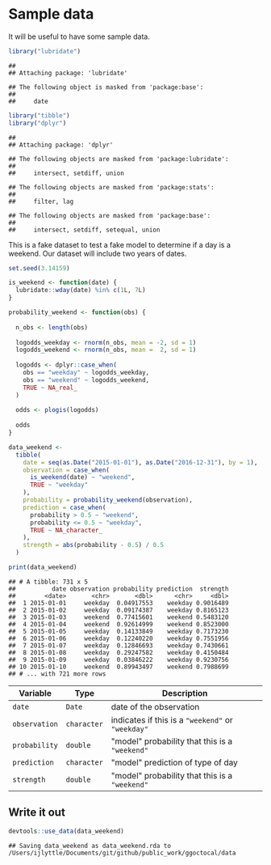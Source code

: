 Sample data
================

It will be useful to have some sample data.

``` r
library("lubridate")
```

    ## 
    ## Attaching package: 'lubridate'

    ## The following object is masked from 'package:base':
    ## 
    ##     date

``` r
library("tibble")
library("dplyr")
```

    ## 
    ## Attaching package: 'dplyr'

    ## The following objects are masked from 'package:lubridate':
    ## 
    ##     intersect, setdiff, union

    ## The following objects are masked from 'package:stats':
    ## 
    ##     filter, lag

    ## The following objects are masked from 'package:base':
    ## 
    ##     intersect, setdiff, setequal, union

This is a fake dataset to test a fake model to determine if a day is a weekend. Our dataset will include two years of dates.

``` r
set.seed(3.14159)

is_weekend <- function(date) {
  lubridate::wday(date) %in% c(1L, 7L)
}

probability_weekend <- function(obs) {
  
  n_obs <- length(obs)
  
  logodds_weekday <- rnorm(n_obs, mean = -2, sd = 1)
  logodds_weekend <- rnorm(n_obs, mean =  2, sd = 1)
  
  logodds <- dplyr::case_when(
    obs == "weekday" ~ logodds_weekday,
    obs == "weekend" ~ logodds_weekend,
    TRUE ~ NA_real_
  )
  
  odds <- plogis(logodds)
  
  odds
}

data_weekend <- 
  tibble(
    date = seq(as.Date("2015-01-01"), as.Date("2016-12-31"), by = 1),
    observation = case_when(
      is_weekend(date) ~ "weekend",
      TRUE ~ "weekday"
    ),
    probability = probability_weekend(observation),
    prediction = case_when(
      probability > 0.5 ~ "weekend",
      probability <= 0.5 ~ "weekday",
      TRUE ~ NA_character_
    ),
    strength = abs(probability - 0.5) / 0.5
  )
```

``` r
print(data_weekend)
```

    ## # A tibble: 731 x 5
    ##          date observation probability prediction  strength
    ##        <date>       <chr>       <dbl>      <chr>     <dbl>
    ##  1 2015-01-01     weekday  0.04917553    weekday 0.9016489
    ##  2 2015-01-02     weekday  0.09174387    weekday 0.8165123
    ##  3 2015-01-03     weekend  0.77415601    weekend 0.5483120
    ##  4 2015-01-04     weekend  0.92614999    weekend 0.8523000
    ##  5 2015-01-05     weekday  0.14133849    weekday 0.7173230
    ##  6 2015-01-06     weekday  0.12240220    weekday 0.7551956
    ##  7 2015-01-07     weekday  0.12846693    weekday 0.7430661
    ##  8 2015-01-08     weekday  0.29247582    weekday 0.4150484
    ##  9 2015-01-09     weekday  0.03846222    weekday 0.9230756
    ## 10 2015-01-10     weekend  0.89943497    weekend 0.7988699
    ## # ... with 721 more rows

| Variable      | Type        | Description                                       |
|---------------|-------------|---------------------------------------------------|
| `date`        | `Date`      | date of the observation                           |
| `observation` | `character` | indicates if this is a `"weekend"` or `"weekday"` |
| `probability` | `double`    | "model" probability that this is a `"weekend"`    |
| `prediction`  | `character` | "model" prediction of type of day                 |
| `strength`    | `double`    | "model" probability that this is a `"weekend"`    |

Write it out
------------

``` r
devtools::use_data(data_weekend)
```

    ## Saving data_weekend as data_weekend.rda to /Users/ijlyttle/Documents/git/github/public_work/ggoctocal/data
